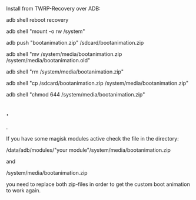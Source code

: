 Install from TWRP-Recovery over ADB:

adb shell reboot recovery

adb shell "mount -o rw /system"

adb push "bootanimation.zip" /sdcard/bootanimation.zip

adb shell "mv /system/media/bootanimation.zip /system/media/bootanimation.old"

adb shell "rm /system/media/bootanimation.zip"

adb shell "cp /sdcard/bootanimation.zip /system/media/bootanimation.zip"

adb shell "chmod 644 /system/media/bootanimation.zip"

.
--------------------------------------------------------------------------------------------
.

If you have some magisk modules active check the file in the directory:

/data/adb/modules/"your module"/system/media/bootanimation.zip

and

/system/media/bootanimation.zip

you need to replace both zip-files in order to get the custom boot animation to work again.

